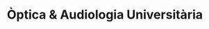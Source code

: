 ---
title: "Òptica & Audiologia Universitària"
url: /mollet-del-valles/optica-und-audiologia-universitaria/
shop: óptico
---